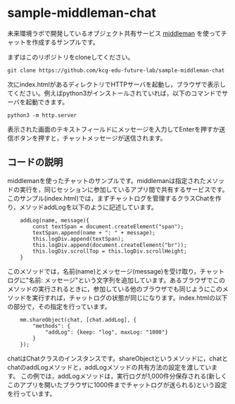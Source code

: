 # sample-middleman-chat

未来環境ラボで開発しているオブジェクト共有サービス [middleman](https://github.com/kcg-edu-future-lab/middleman) を使ってチャットを作成するサンプルです。

まずはこのリポジトリをcloneしてください。
```
git clone https://github.com/kcg-edu-future-lab/sample-middleman-chat
```

次にindex.htmlがあるディレクトリでHTTPサーバを起動し，ブラウザで表示してください。例えばpython3がインストールされていれば，以下のコマンドでサーバを起動できます。
```
python3 -m http.server
```

表示された画面のテキストフィールドにメッセージを入力してEnterを押すか送信ボタンを押すと，チャットメッセージが送信されます。

## コードの説明

middlemanを使ったチャットのサンプルです。middlemanは指定されたメソッドの実行を，同じセッションに参加しているアプリ間で共有するサービスです。このサンプル(index.html)では，まずチャットログを管理するクラスChatを作り，メソッドaddLogを以下のように記述しています。

```
    addLog(name, message){
        const textSpan = document.createElement("span");
        textSpan.append(name + ": " + message);
        this.logDiv.append(textSpan);
        this.logDiv.append(document.createElement("br"));
        this.logDiv.scrollTop = this.logDiv.scrollHeight;
    }
```

このメソッドでは，名前(name)とメッセージ(message)を受け取り，チャットログに"名前: メッセージ"という文字列を追加しています。あるブラウザでこのメソッドの実行されるときに，参加している他のブラウザでも同じようにこのメソッドを実行すれば，チャットログの状態が同じになります。index.htmlの以下の部分で，その指定を行っています。

```
    mm.shareObject(chat, [chat.addLog], {
        "methods": {
            "addLog": {keep: "log", maxLog: "1000"}
        }
    });
```

chatはChatクラスのインスタンスです。shareObjectというメソッドに，chatとchatのaddLogメソッドと，addLogメソッドの共有方法の設定を渡しています。
この例では，addLogメソッドは，実行ログが1,000件分保存される(新しくこのアプリを開いたブラウザに1000件までチャットログが送られる)という設定を行っています。

